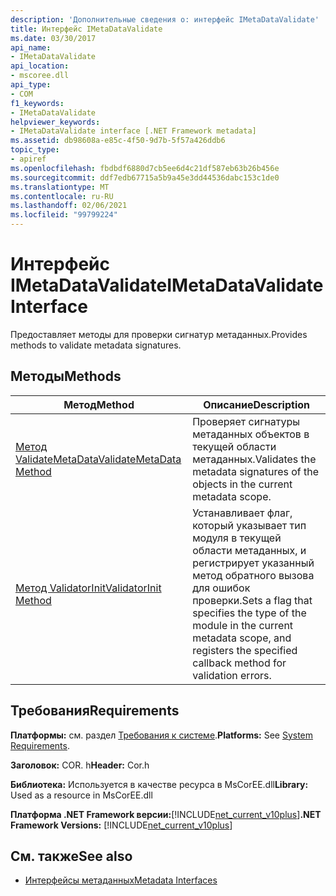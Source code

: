 ```yaml
---
description: 'Дополнительные сведения о: интерфейс IMetaDataValidate'
title: Интерфейс IMetaDataValidate
ms.date: 03/30/2017
api_name:
- IMetaDataValidate
api_location:
- mscoree.dll
api_type:
- COM
f1_keywords:
- IMetaDataValidate
helpviewer_keywords:
- IMetaDataValidate interface [.NET Framework metadata]
ms.assetid: db98608a-e85c-4f50-9d7b-5f57a426ddb6
topic_type:
- apiref
ms.openlocfilehash: fbdbdf6880d7cb5ee6d4c21df587eb63b26b456e
ms.sourcegitcommit: ddf7edb67715a5b9a45e3dd44536dabc153c1de0
ms.translationtype: MT
ms.contentlocale: ru-RU
ms.lasthandoff: 02/06/2021
ms.locfileid: "99799224"
---
```

# <a name="imetadatavalidate-interface"></a><span data-ttu-id="31e2b-103">Интерфейс IMetaDataValidate</span><span class="sxs-lookup"><span data-stu-id="31e2b-103">IMetaDataValidate Interface</span></span>

<span data-ttu-id="31e2b-104">Предоставляет методы для проверки сигнатур метаданных.</span><span class="sxs-lookup"><span data-stu-id="31e2b-104">Provides methods to validate metadata signatures.</span></span>  
  
## <a name="methods"></a><span data-ttu-id="31e2b-105">Методы</span><span class="sxs-lookup"><span data-stu-id="31e2b-105">Methods</span></span>  
  
|<span data-ttu-id="31e2b-106">Метод</span><span class="sxs-lookup"><span data-stu-id="31e2b-106">Method</span></span>|<span data-ttu-id="31e2b-107">Описание</span><span class="sxs-lookup"><span data-stu-id="31e2b-107">Description</span></span>|  
|------------|-----------------|  
|[<span data-ttu-id="31e2b-108">Метод ValidateMetaData</span><span class="sxs-lookup"><span data-stu-id="31e2b-108">ValidateMetaData Method</span></span>](imetadatavalidate-validatemetadata-method.md)|<span data-ttu-id="31e2b-109">Проверяет сигнатуры метаданных объектов в текущей области метаданных.</span><span class="sxs-lookup"><span data-stu-id="31e2b-109">Validates the metadata signatures of the objects in the current metadata scope.</span></span>|  
|[<span data-ttu-id="31e2b-110">Метод ValidatorInit</span><span class="sxs-lookup"><span data-stu-id="31e2b-110">ValidatorInit Method</span></span>](imetadatavalidate-validatorinit-method.md)|<span data-ttu-id="31e2b-111">Устанавливает флаг, который указывает тип модуля в текущей области метаданных, и регистрирует указанный метод обратного вызова для ошибок проверки.</span><span class="sxs-lookup"><span data-stu-id="31e2b-111">Sets a flag that specifies the type of the module in the current metadata scope, and registers the specified callback method for validation errors.</span></span>|  
  
## <a name="requirements"></a><span data-ttu-id="31e2b-112">Требования</span><span class="sxs-lookup"><span data-stu-id="31e2b-112">Requirements</span></span>  

 <span data-ttu-id="31e2b-113">**Платформы:** см. раздел [Требования к системе](../../get-started/system-requirements.md).</span><span class="sxs-lookup"><span data-stu-id="31e2b-113">**Platforms:** See [System Requirements](../../get-started/system-requirements.md).</span></span>  
  
 <span data-ttu-id="31e2b-114">**Заголовок:** COR. h</span><span class="sxs-lookup"><span data-stu-id="31e2b-114">**Header:** Cor.h</span></span>  
  
 <span data-ttu-id="31e2b-115">**Библиотека:** Используется в качестве ресурса в MsCorEE.dll</span><span class="sxs-lookup"><span data-stu-id="31e2b-115">**Library:** Used as a resource in MsCorEE.dll</span></span>  
  
 <span data-ttu-id="31e2b-116">**Платформа .NET Framework версии:**[!INCLUDE[net_current_v10plus](../../../../includes/net-current-v10plus-md.md)]</span><span class="sxs-lookup"><span data-stu-id="31e2b-116">**.NET Framework Versions:** [!INCLUDE[net_current_v10plus](../../../../includes/net-current-v10plus-md.md)]</span></span>  
  
## <a name="see-also"></a><span data-ttu-id="31e2b-117">См. также</span><span class="sxs-lookup"><span data-stu-id="31e2b-117">See also</span></span>

- [<span data-ttu-id="31e2b-118">Интерфейсы метаданных</span><span class="sxs-lookup"><span data-stu-id="31e2b-118">Metadata Interfaces</span></span>](metadata-interfaces.md)
